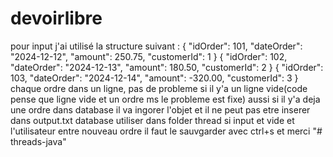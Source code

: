 # devoirlibre
pour input j'ai utilisé la structure suivant :
 { "idOrder": 101, "dateOrder": "2024-12-12", "amount": 250.75, "customerId": 1 }
  { "idOrder": 102, "dateOrder": "2024-12-13", "amount": 180.50, "customerId": 2 }
  { "idOrder": 103, "dateOrder": "2024-12-14", "amount": -320.00, "customerId": 3 }
chaque ordre dans un ligne, pas de probleme si il y'a un ligne vide(code pense que ligne vide et un ordre ms le probleme est fixe)
aussi si il y'a deja une ordre dans database il va ingorer l'objet et il ne peut pas etre inserer dans output.txt
database utiliser dans folder thread
si input et vide et l'utilisateur entre nouveau ordre il faut le sauvgarder avec ctrl+s et merci
"# threads-java" 
